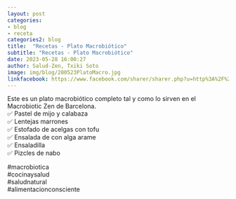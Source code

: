 ```yaml
---
layout: post
categories:
- blog
- receta
categories2: blog
title:  "Recetas - Plato Macrobiótico"
subtitle: "Recetas - Plato Macrobiótico"
date: 2023-05-28 16:00:27
author: Salud-Zen, Txiki Soto
image: img/blog/280523PlatoMacro.jpg
linkfacebook: https://www.facebook.com/sharer/sharer.php?u=http%3A%2F%2Fwww.salud-zen.com%2Fblog%2F2023%2F05%2F28%2Freceta-plato-macrobiotico.html&amp;src=sdkpreparse
---
```

Este es un plato macrobiótico completo tal y como lo sirven en el Macrobiotic Zen de Barcelona.  
✅️ Pastel de mijo y calabaza  
✅️ Lentejas marrones   
✅️ Estofado de acelgas con tofu  
✅️ Ensalada de con alga arame  
✅️ Ensaladilla  
✅️ Pizcles de nabo   
  
#macrobiotica   
#cocinaysalud  
#saludnatural  
#alimentacionconsciente  
